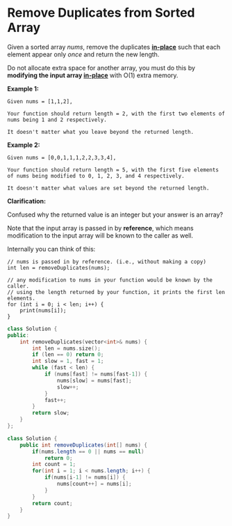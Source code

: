 # Remove Duplicates from Sorted Array

Given a sorted array *nums*, remove the duplicates [**in-place**](https://en.wikipedia.org/wiki/In-place_algorithm) such that each element appear only *once* and return the new length.

Do not allocate extra space for another array, you must do this by **modifying the input array [in-place](https://en.wikipedia.org/wiki/In-place_algorithm)** with O(1) extra memory.

**Example 1:**

```
Given nums = [1,1,2],

Your function should return length = 2, with the first two elements of nums being 1 and 2 respectively.

It doesn't matter what you leave beyond the returned length.
```

**Example 2:**

```
Given nums = [0,0,1,1,1,2,2,3,3,4],

Your function should return length = 5, with the first five elements of nums being modified to 0, 1, 2, 3, and 4 respectively.

It doesn't matter what values are set beyond the returned length.
```

**Clarification:**

Confused why the returned value is an integer but your answer is an array?

Note that the input array is passed in by **reference**, which means modification to the input array will be known to the caller as well.

Internally you can think of this:

```
// nums is passed in by reference. (i.e., without making a copy)
int len = removeDuplicates(nums);

// any modification to nums in your function would be known by the caller.
// using the length returned by your function, it prints the first len elements.
for (int i = 0; i < len; i++) {
    print(nums[i]);
}
```

```c++
class Solution {
public:
    int removeDuplicates(vector<int>& nums) {
        int len = nums.size();
        if (len == 0) return 0;
        int slow = 1, fast = 1;
        while (fast < len) {
            if (nums[fast] != nums[fast-1]) {
                nums[slow] = nums[fast];
                slow++;
            }
            fast++;
        }
        return slow;
    }
};
```



```java
class Solution {
    public int removeDuplicates(int[] nums) {
    	if(nums.length == 0 || nums == null)
    		return 0;
    	int count = 1;
    	for(int i = 1; i < nums.length; i++) {
    		if(nums[i-1] != nums[i]) {
    			nums[count++] = nums[i];
    		}
    	}
    	return count;
    }
}
```

